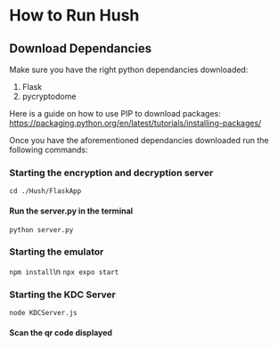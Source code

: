 # How to Run Hush 

## Download Dependancies 

Make sure you have the right python dependancies downloaded: 
1. Flask
2. pycryptodome

Here is a guide on how to use PIP to download packages: 
https://packaging.python.org/en/latest/tutorials/installing-packages/ 

Once you have the aforementioned dependancies downloaded run the following commands: 

### Starting the encryption and decryption server
``` cd ./Hush/FlaskApp ```
#### Run the server.py in the terminal 
``` python server.py ```

### Starting the emulator
``` npm install ```\n 
``` npx expo start ```

### Starting the KDC Server
``` node KDCServer.js ```

#### Scan the qr code displayed

